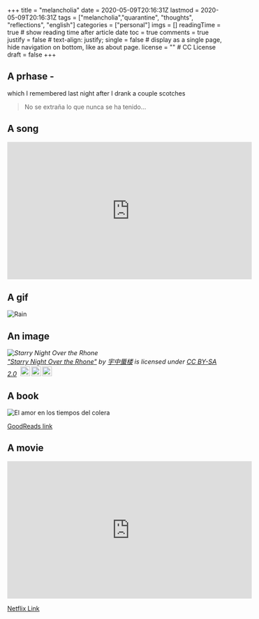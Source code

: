+++
title = "melancholia"
date = 2020-05-09T20:16:31Z
lastmod = 2020-05-09T20:16:31Z
tags = ["melancholia","quarantine", "thoughts", "reflections", "english"]
categories = ["personal"]
imgs = []
readingTime = true  # show reading time after article date
toc = true
comments = true
justify = false  # text-align: justify;
single = false  # display as a single page, hide navigation on bottom, like as about page.
license = ""  # CC License
draft = false
+++

## A prhase - 

which I remembered last night after I drank a couple scotches

>No se extraña lo que nunca se ha tenido...

## A song

<iframe width="560" height="315" src="https://www.youtube.com/embed/uMoXXrDb3VM" frameborder="0" allow="accelerometer; autoplay; encrypted-media; gyroscope; picture-in-picture" allowfullscreen></iframe>

## A gif

![Rain](https://i.pinimg.com/originals/bd/f8/0b/bdf80b20c423e7c9ad26f2cc1a1eca2a.gif)

## An image

<p style="font-size: 0.9rem;font-style: italic;"><img style="display: block;" src="https://live.staticflickr.com/3649/3430288669_cb6f8c553b_b.jpg" alt="Starry Night Over the Rhone"><a href="https://www.flickr.com/photos/37267266@N03/3430288669">"Starry Night Over the Rhone"</a><span> by <a href="https://www.flickr.com/photos/37267266@N03">宇中蜃楼</a></span> is licensed under <a href="https://creativecommons.org/licenses/by-sa/2.0/?ref=ccsearch&atype=html" style="margin-right: 5px;">CC BY-SA 2.0</a><a href="https://creativecommons.org/licenses/by-sa/2.0/?ref=ccsearch&atype=html" target="_blank" rel="noopener noreferrer" style="display: inline-block;white-space: none;margin-top: 2px;margin-left: 3px;height: 22px !important;"><img style="height: inherit;margin-right: 3px;display: inline-block;" src="https://search.creativecommons.org/static/img/cc_icon.svg" /><img style="height: inherit;margin-right: 3px;display: inline-block;" src="https://search.creativecommons.org/static/img/cc-by_icon.svg" /><img style="height: inherit;margin-right: 3px;display: inline-block;" src="https://search.creativecommons.org/static/img/cc-sa_icon.svg" /></a></p>

## A book

![El amor en los tiempos del colera](https://images4.penguinrandomhouse.com/cover/9780307387264)

[GoodReads link](http://www.goodreads.com/book/show/500400.El_amor_en_los_tiempos_del_c_lera)

## A movie

<iframe width="560" height="315" src="https://www.youtube.com/embed/GBEke6JixyE" frameborder="0" allow="accelerometer; autoplay; encrypted-media; gyroscope; picture-in-picture" allowfullscreen></iframe>

[Netflix Link](https://www.netflix.com/watch/60034545?trackId=13752290&tctx=0%2C0%2Cf08975e8-8339-42f3-83ef-023360e4f542-552553745%2C%2C)
